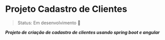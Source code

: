 <h1>Projeto Cadastro de Clientes</h1>

> Status: Em desenvolvimento 🚧

<p> <strong> <em> Projeto de criação de cadastro de clientes usando spring boot e angular </em> </strong> </p>
